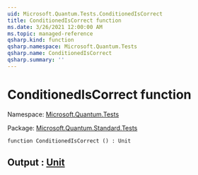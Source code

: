 ```yaml
---
uid: Microsoft.Quantum.Tests.ConditionedIsCorrect
title: ConditionedIsCorrect function
ms.date: 3/26/2021 12:00:00 AM
ms.topic: managed-reference
qsharp.kind: function
qsharp.namespace: Microsoft.Quantum.Tests
qsharp.name: ConditionedIsCorrect
qsharp.summary: ''
---
```


# ConditionedIsCorrect function

Namespace: [Microsoft.Quantum.Tests](xref:Microsoft.Quantum.Tests)

Package: [Microsoft.Quantum.Standard.Tests](https://nuget.org/packages/Microsoft.Quantum.Standard.Tests)




```qsharp
function ConditionedIsCorrect () : Unit
```


## Output : [Unit](xref:microsoft.quantum.lang-ref.unit)

